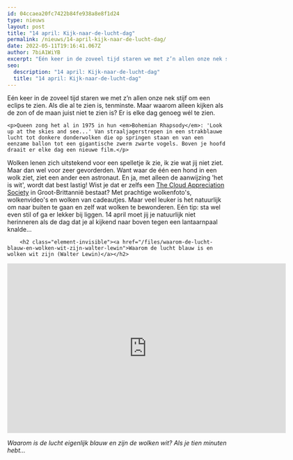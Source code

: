 ```yaml
---
id: 04ccaea20fc7422b84fe938a8e8f1d24
type: nieuws
layout: post
title: "14 april: Kijk-naar-de-lucht-dag"
permalink: /nieuws/14-april-kijk-naar-de-lucht-dag/
date: 2022-05-11T19:16:41.067Z
author: 7biA1WiYB
excerpt: "Eén keer in de zoveel tijd staren we met z’n allen onze nek stijf om een eclips te zien. Als die al te zien is, tenminste. Maar waarom alleen kijken als de zon of de maan juist niet te zien is? Er is elke dag genoeg wél te zien.  "
seo:
  description: "14 april: Kijk-naar-de-lucht-dag"
  title: "14 april: Kijk-naar-de-lucht-dag"
---
```

Eén keer in de zoveel tijd staren we met z’n allen onze nek stijf om een eclips te zien. Als die al te zien is, tenminste. Maar waarom alleen kijken als de zon of de maan juist niet te zien is? Er is elke dag genoeg wél te zien.  

    <p>Queen zong het al in 1975 in hun <em>Bohemian Rhapsody</em>: 'Look up at the skies and see...' Van straaljagerstrepen in een strakblauwe lucht tot donkere donderwolken die op springen staan en van een eenzame ballon tot een gigantische zwerm zwarte vogels. Boven je hoofd draait er elke dag een nieuwe film.</p>
<p>Wolken lenen zich uitstekend voor een spelletje ik zie, ik zie wat jij niet ziet. Maar dan wel voor zeer gevorderden. Want waar de één een hond in een wolk ziet, ziet een ander een astronaut. En ja, met alleen de aanwijzing 'het is wit', wordt dat best lastig! Wist je dat er zelfs een <a href="http://cloudappreciationsociety.org">The Cloud Appreciation Society</a> in Groot-Brittannië bestaat? Met prachtige wolkenfoto's, wolkenvideo's en wolken van cadeautjes. Maar veel leuker is het natuurlijk om naar buiten te gaan en zelf wat wolken te bewonderen. Eén tip: sta wel even stil of ga er lekker bij liggen. 14 april moet jij je natuurlijk niet herinneren als de dag dat je al kijkend naar boven tegen een lantaarnpaal knalde...</p>
<p><div class="media media-element-container media-default"><div id="file-2437" class="file file-video file-video-youtube">

        <h2 class="element-invisible"><a href="/files/waarom-de-lucht-blauw-en-wolken-wit-zijn-walter-lewin">Waarom de lucht blauw is en wolken wit zijn (Walter Lewin)</a></h2>
    
  
  <div class="content">
    <div class="media-youtube-video media-element file-default media-youtube-1">
  <iframe class="media-youtube-player" width="640" height="390" title="Waarom de lucht blauw is en wolken wit zijn (Walter Lewin)" src="https://www.youtube.com/embed/YgCFuxJBu4s?wmode=opaque&controls=" name="Waarom de lucht blauw is en wolken wit zijn (Walter Lewin)" frameborder="0" allowfullscreen="">Video van Waarom de lucht blauw is en wolken wit zijn (Walter Lewin)</iframe>
</div>
  </div>

  
</div>
</div>
<p><em>Waarom is de lucht eigenlijk blauw en zijn de wolken wit? Als je tien minuten hebt...</em></p>  
